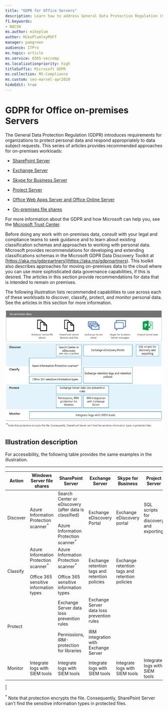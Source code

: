 ```yaml
---
title: "GDPR for Office Servers"
description: Learn how to address General Data Protection Regulation (GDPR) requirements in Office on-premises servers.
f1.keywords:
- NOCSH
ms.author: mikeplum
author: MikePlumleyMSFT
manager: pamgreen
audience: ITPro
ms.topic: article
ms.service: O365-seccomp
ms.localizationpriority: high
titleSuffix: Microsoft GDPR
ms.collection: MS-Compliance
ms.custom: seo-marvel-apr2020
hideEdit: true
---
```


# GDPR for Office on-premises Servers

The General Data Protection Regulation (GDPR) introduces requirements for organizations to protect personal data and respond appropriately to data subject requests. This series of articles provides recommended approaches for on-premises workloads:

- [SharePoint Server](gdpr-for-sharepoint-server.md)

- [Exchange Server](gdpr-for-exchange-server.md)

- [Skype for Business Server](gdpr-for-skype-for-business-server.md)

- [Project Server](gdpr-for-project-server.md)

- [Office Web Apps Server and Office Online Server](gdpr-for-office-online-server.md)

- [On-premises file shares](gdpr-for-on-premises-file-shares.md)

For more information about the GDPR and how Microsoft can help you, see the [Microsoft Trust Center](https://www.microsoft.com/trust-center/privacy/gdpr-overview
).

Before doing any work with on-premises data, consult with your legal and compliance teams to seek guidance and to learn about existing classification schemas and approaches to working with personal data. Microsoft provides recommendations for developing and extending classifications schemas in the Microsoft GDPR Data Discovery Toolkit at [https://aka.ms/gdprpartners](<https://aka.ms/gdprpartners>). This toolkit also describes approaches for moving on-premises data to the cloud where you can use more sophisticated data governance capabilities, if this is desired. The articles in this section provide recommendations for data that is intended to remain on premises.

The following illustration lists recommended capabilities to use across each of these workloads to discover, classify, protect, and monitor personal data. See the articles in this section for more information.

![Diagram describing the capabilities to discover, classify, protect, and monitor personal data across workloads.](../media/gdpr-for-office-servers-image1.png)

## Illustration description

For accessibility, the following table provides the same examples in the illustration.

****

|Action|Windows Server file shares|SharePoint Server|Exchange Server|Skype for Business|Project Server|
|---|---|---|---|---|---|
|Discover|Azure Information Protection scanner<sup>\*</sup>|Search Center or eDiscovery (after data is classified) <br/><br/> Azure Information Protection scanner<sup>\*</sup>|Exchange eDiscovery Portal|Exchange eDiscovery portal|SQL scripts for discovery and exporting|
|Classify|Azure Information Protection scanner<sup>\*</sup> <br/><br/> Office 365 sensitive information types|Azure Information Protection scanner<sup>\*</sup> <br/><br/> Office 365 sensitive information types|Exchange retention tags and retention policies|Exchange retention tags and retention policies||
|Protect||Exchange Server data loss prevention rules <br/><br/> Permissions, IRM-protection for libraries|Exchange Server data loss prevention rules <br/><br/> IRM integration with Exchange Server|||
|Monitor|Integrate logs with SIEM tools|Integrate logs with SIEM tools|Integrate logs with SIEM tools|Integrate logs with SIEM tools|Integrate logs with SIEM tools|
|

<sup>\*</sup> Note that protection encrypts the file. Consequently, SharePoint Server can't find the sensitive information types in protected files.
